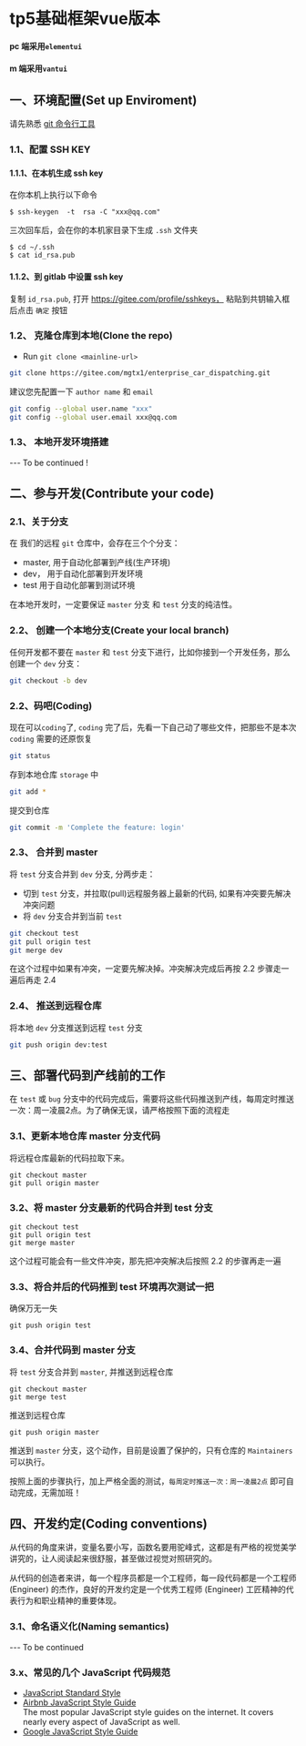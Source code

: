 # tp5基础框架vue版本

#### pc 端采用`elementui`
#### m 端采用`vantui`
## 一、环境配置(Set up Enviroment)
请先熟悉 [git 命令行工具](https://github.com/felix-cao/Blog/issues/8)

### 1.1、配置 SSH KEY

#### 1.1.1、在本机生成 ssh key
在你本机上执行以下命令
```
$ ssh-keygen  -t  rsa -C "xxx@qq.com"
```
三次回车后，会在你的本机家目录下生成 `.ssh` 文件夹

```
$ cd ~/.ssh
$ cat id_rsa.pub
```

#### 1.1.2、到 gitlab 中设置 ssh key 

复制 `id_rsa.pub`, 打开 https://gitee.com/profile/sshkeys， 粘贴到共钥输入框后点击 `确定` 按钮


### 1.2、 克隆仓库到本地(Clone the repo)
* Run `git clone <mainline-url>`
```bash
git clone https://gitee.com/mgtx1/enterprise_car_dispatching.git
```
建议您先配置一下 `author name` 和 `email`
```bash
git config --global user.name "xxx"
git config --global user.email xxx@qq.com
```
### 1.3、 本地开发环境搭建
--- To be continued !

## 二、参与开发(Contribute your code)
### 2.1、关于分支
在 我们的远程 `git` 仓库中，会存在三个个分支：

- master, 用于自动化部署到产线(生产环境)
- dev， 用于自动化部署到开发环境 
- test  用于自动化部署到测试环境
  
在本地开发时，一定要保证 `master` 分支 和 `test` 分支的纯洁性。
### 2.2、 创建一个本地分支(Create your local branch)

任何开发都不要在 `master` 和 `test` 分支下进行，比如你接到一个开发任务，那么创建一个 `dev` 分支：
```bash
git checkout -b dev
```

### 2.2、码吧(Coding)
现在可以`coding`了, `coding` 完了后，先看一下自己动了哪些文件，把那些不是本次 `coding` 需要的还原恢复

```bash
git status
```
存到本地仓库 `storage` 中
```bash
git add *
```
提交到仓库
```bash
git commit -m 'Complete the feature: login'
```

### 2.3、 合并到 master
将 `test` 分支合并到 `dev` 分支, 分两步走：

- 切到 `test` 分支，并拉取(pull)远程服务器上最新的代码, 如果有冲突要先解决冲突问题
- 将 `dev` 分支合并到当前 `test`
```bash
git checkout test
git pull origin test
git merge dev
```
在这个过程中如果有冲突，一定要先解决掉。冲突解决完成后再按 2.2 步骤走一遍后再走 2.4

### 2.4、 推送到远程仓库

将本地 `dev` 分支推送到远程 `test` 分支
```bash
git push origin dev:test
```

## 三、部署代码到产线前的工作
在 `test` 或 `bug` 分支中的代码完成后，需要将这些代码推送到产线，每周定时推送一次：周一凌晨2点。为了确保无误，请严格按照下面的流程走

### 3.1、更新本地仓库 master 分支代码

将远程仓库最新的代码拉取下来。

```
git checkout master
git pull origin master
```

### 3.2、将 master 分支最新的代码合并到 test 分支

```
git checkout test
git pull origin test
git merge master
```
这个过程可能会有一些文件冲突，那先把冲突解决后按照 2.2 的步骤再走一遍

### 3.3、将合并后的代码推到 test 环境再次测试一把
确保万无一失

```
git push origin test
```

### 3.4、合并代码到 master 分支
将 `test` 分支合并到 `master`, 并推送到远程仓库

```
git checkout master
git merge test
```

推送到远程仓库

```
git push origin master
```
推送到 `master` 分支，这个动作，目前是设置了保护的，只有仓库的 `Maintainers` 可以执行。

按照上面的步骤执行，加上严格全面的测试，`每周定时推送一次：周一凌晨2点` 即可自动完成，无需加班！


## 四、开发约定(Coding conventions)

从代码的角度来讲，变量名要小写，函数名要用驼峰式，这都是有严格的视觉美学讲究的，让人阅读起来很舒服，甚至做过视觉对照研究的。

从代码的创造者来讲，每一个程序员都是一个工程师，每一段代码都是一个工程师 (Engineer) 的杰作，良好的开发约定是一个优秀工程师 (Engineer) 工匠精神的代表行为和职业精神的重要体现。

### 3.1、命名语义化(Naming semantics)

--- To be continued

### 3.x、常见的几个 JavaScript 代码规范

- [JavaScript Standard Style ](https://github.com/standard/standard)
- [Airbnb JavaScript Style Guide](https://github.com/airbnb/javascript)
  <br/>The most popular JavaScript style guides on the internet. It covers nearly every aspect of JavaScript as well.
- [Google JavaScript Style Guide](https://google.github.io/styleguide/jsguide.html)